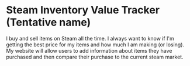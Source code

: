 # Steam Inventory Value Tracker (Tentative name)

I buy and sell items on Steam all the time. I always want to know if I'm getting the best price for my items and how much I am making (or losing).
My website will allow users to add information about items they have purchased and then compare their purchase to the current steam market.